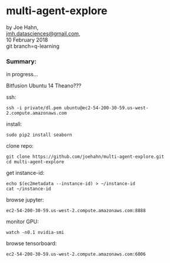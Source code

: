 # multi-agent-explore

by Joe Hahn,<br />
jmh.datasciences@gmail.com,<br />
10 February 2018<br />
git branch=q-learning


### Summary:
in progress...

Bitfusion Ubuntu 14 Theano???

ssh:

    ssh -i private/dl.pem ubuntu@ec2-54-200-30-59.us-west-2.compute.amazonaws.com

install:

    sudo pip2 install seaborn

clone repo:

    git clone https://github.com/joehahn/multi-agent-explore.git
    cd multi-agent-explore

get instance-id:

    echo $(ec2metadata --instance-id) > ~/instance-id
    cat ~/instance-id

browse jupyter:

    ec2-54-200-30-59.us-west-2.compute.amazonaws.com:8888

monitor GPU:

    watch -n0.1 nvidia-smi

browse tensorboard:

    ec2-54-200-30-59.us-west-2.compute.amazonaws.com:6006
